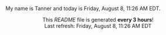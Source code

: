 My name is Tanner and today is Friday, August 8, 11:26 AM EDT.

<p align="center">This <i>README</i> file is generated <b>every 3 hours</b>!</br>Last refresh: Friday, August 8, 11:26 AM EDT<br /></p>
